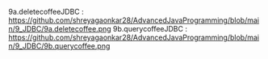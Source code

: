 9a.deletecoffeeJDBC : https://github.com/shreyagaonkar28/AdvancedJavaProgramming/blob/main/9_JDBC/9a.deletecoffee.png
9b.querycoffeeJDBC :  https://github.com/shreyagaonkar28/AdvancedJavaProgramming/blob/main/9_JDBC/9b.querycoffee.png                       
